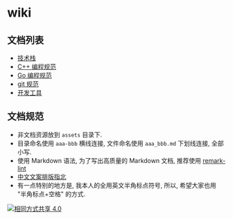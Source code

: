 # wiki

## 文档列表
* [技术栈](tech_stack.md)
* [C++ 编程规范](cpp_code_guide.md)
* [Go 编程规范](go_code_guide.md)
* [git 规范](git.md)
* [开发工具](tools.md)

## 文档规范
* 非文档资源放到 `assets` 目录下.
* 目录命名使用 `aaa-bbb` 横线连接, 文件命名使用 `aaa_bbb.md` 下划线连接, 全部小写.
* 使用 Markdown 语法, 为了写出高质量的 Markdown 文档, 推荐使用 [remark-lint](https://github.com/wooorm/remark-lint)
* [中文文案排版指北](https://github.com/sparanoid/chinese-copywriting-guidelines)
* 有一点特别的地方是, 我本人的全用英文半角标点符号, 所以, 希望大家也用 "半角标点+空格" 的方式.

[![相同方式共享 4.0](https://i.creativecommons.org/l/by-sa/4.0/88x31.png "相同方式共享 4.0")](http://creativecommons.org/licenses/by-sa/4.0/)
